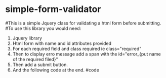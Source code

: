 # simple-form-validator
#This is a simple Jquery class for validating a html form before submitting.
#To use this library you would need:
1. Jquery library
2. Html form with name and id attributes provided
3. For each required field and class required ie class="required"
4. Then to display erro message add a span with the id="error_{put name of the required filed}"
5. Then add a submit button.
6. And the following code at the end.
#code
<script>
$("#validate").submit(function(){
	return $(this).validate_html_form();
});
</script>
